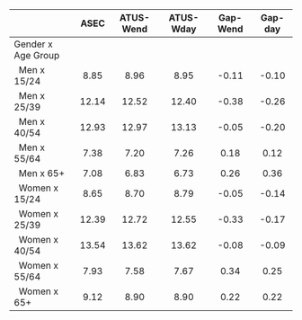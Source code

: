 
|                      |         ASEC |    ATUS-Wend |    ATUS-Wday |     Gap-Wend |      Gap-day |
| -------------------- | :----------: | :----------: | :----------: | :----------: | :----------: |
| Gender x Age Group   |              |              |              |              |              |
| &nbsp;&nbsp;Men x 15/24 |         8.85 |         8.96 |         8.95 |        -0.11 |        -0.10 |
| &nbsp;&nbsp;Men x 25/39 |        12.14 |        12.52 |        12.40 |        -0.38 |        -0.26 |
| &nbsp;&nbsp;Men x 40/54 |        12.93 |        12.97 |        13.13 |        -0.05 |        -0.20 |
| &nbsp;&nbsp;Men x 55/64 |         7.38 |         7.20 |         7.26 |         0.18 |         0.12 |
| &nbsp;&nbsp;Men x 65+ |         7.08 |         6.83 |         6.73 |         0.26 |         0.36 |
| &nbsp;&nbsp;Women x 15/24 |         8.65 |         8.70 |         8.79 |        -0.05 |        -0.14 |
| &nbsp;&nbsp;Women x 25/39 |        12.39 |        12.72 |        12.55 |        -0.33 |        -0.17 |
| &nbsp;&nbsp;Women x 40/54 |        13.54 |        13.62 |        13.62 |        -0.08 |        -0.09 |
| &nbsp;&nbsp;Women x 55/64 |         7.93 |         7.58 |         7.67 |         0.34 |         0.25 |
| &nbsp;&nbsp;Women x 65+ |         9.12 |         8.90 |         8.90 |         0.22 |         0.22 |

